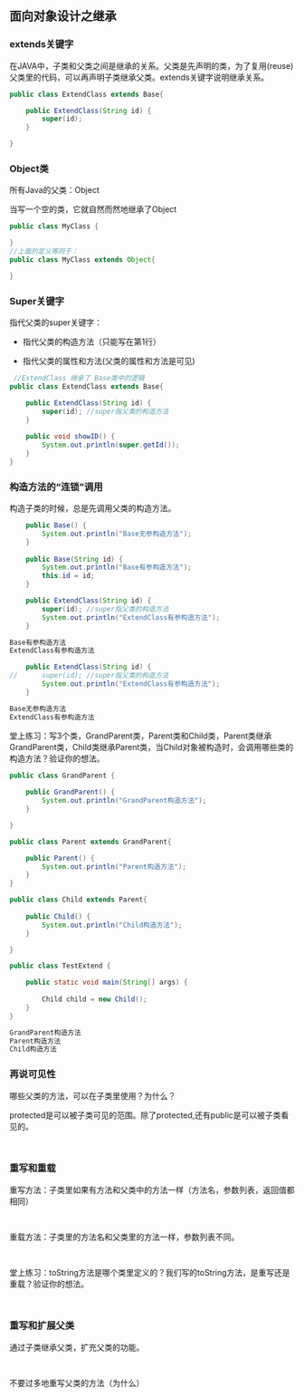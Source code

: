 ## 面向对象设计之继承

### extends关键字

在JAVA中，子类和父类之间是继承的关系。父类是先声明的类，为了复用(reuse)父类里的代码，可以再声明子类继承父类。extends关键字说明继承关系。

```java
public class ExtendClass extends Base{

	public ExtendClass(String id) {
		super(id);
	}

} 
```

### Object类

所有Java的父类：Object

当写一个空的类，它就自然而然地继承了Object

```java
public class MyClass {

}
//上面的定义等同于：
public class MyClass extends Object{

}
```

### Super关键字

指代父类的super关键字：

* 指代父类的构造方法（只能写在第1行）

* 指代父类的属性和方法(父类的属性和方法是可见)

```java
 //ExtendClass 继承了 Base类中的逻辑
public class ExtendClass extends Base{

	public ExtendClass(String id) {
		super(id); //super指父类的构造方法
	}
    
    public void showID() {
		System.out.println(super.getId());
	}
}
```

### 构造方法的“连锁”调用

构造子类的时候，总是先调用父类的构造方法。

```java
	public Base() {
		System.out.println("Base无参构造方法");
	}
	
	public Base(String id) {
		System.out.println("Base有参构造方法");
		this.id = id;
	}
```

```java
	public ExtendClass(String id) {
		super(id); //super指父类的构造方法
		System.out.println("ExtendClass有参构造方法");
	}
```

```java
Base有参构造方法
ExtendClass有参构造方法
```

```java
	public ExtendClass(String id) {
//		super(id); //super指父类的构造方法
		System.out.println("ExtendClass有参构造方法");
	}
```

```java
Base无参构造方法
ExtendClass有参构造方法
```

堂上练习：写3个类，GrandParent类，Parent类和Child类，Parent类继承GrandParent类，Child类继承Parent类，当Child对象被构造时，会调用哪些类的构造方法？验证你的想法。

```java
public class GrandParent {
	
	public GrandParent() {
		System.out.println("GrandParent构造方法");
	}

}

public class Parent extends GrandParent{

	public Parent() {
		System.out.println("Parent构造方法");
	}
}

public class Child extends Parent{
	
	public Child() {
		System.out.println("Child构造方法");
	}

}

public class TestExtend {

	public static void main(String[] args) {
		
		Child child = new Child();
    }
}
```

```java
GrandParent构造方法
Parent构造方法
Child构造方法
```

### 再说可见性

哪些父类的方法，可以在子类里使用？为什么？

protected是可以被子类可见的范围。除了protected,还有public是可以被子类看见的。

```java
 
```

### 重写和重载

重写方法：子类里如果有方法和父类中的方法一样（方法名，参数列表，返回值都相同）

```java
 
```

重载方法：子类里的方法名和父类里的方法一样，参数列表不同。

```java
 
```

堂上练习：toString方法是哪个类里定义的？我们写的toString方法，是重写还是重载？验证你的想法。

```java
 
```

### 重写和扩展父类

通过子类继承父类，扩充父类的功能。

```java
 
```

不要过多地重写父类的方法（为什么）